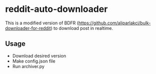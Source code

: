 # reddit-auto-downloader
This is a modified version of BDFR (https://github.com/aliparlakci/bulk-downloader-for-reddit) to download post in realtime.

##  Usage

- Download desired version
- Make config.json file
- Run archiver.py
